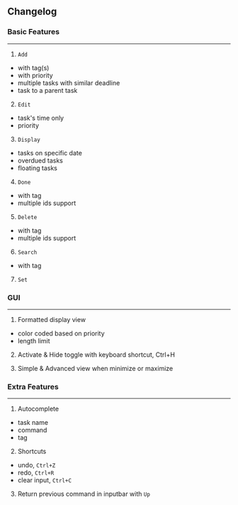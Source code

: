 ## Changelog 

### Basic Features
------------------

1. ``Add`` 
 - with tag(s)
 - with priority 
 - multiple tasks with similar deadline 
 - task to a parent task
 
2. ``Edit`` 
 - task's time only 
 - priority
 
3. `Display`
 - tasks on specific date
 - overdued tasks
 - floating tasks
 
4. ``Done``
 - with tag
 - multiple ids support
 
5. ``Delete``
 - with tag
 - multiple ids support
 
6. ``Search`` 
 - with tag 
 
7. ``Set``

### GUI 
--------
1. Formatted display view 
 - color coded based on priority
 - length limit 
 
2. Activate & Hide toggle with keyboard shortcut, Ctrl+H 

3. Simple & Advanced view when minimize or maximize 

### Extra Features
------------------
1. Autocomplete 
 - task name 
 - command
 - tag
 
2. Shortcuts 
 - undo, `Ctrl+Z`
 - redo, `Ctrl+R`
 - clear input, `Ctrl+C`

3. Return previous command in inputbar with `Up` 

